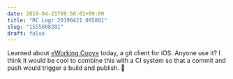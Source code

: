 ```yaml
---
date: 2019-04-21T09:58:01+09:00
title: "RC Logr 20190421 095801"
slug: "1555808281"
draft: false
---
```


Learned about [«Working Copy»](https://workingcopyapp.com/) today, a git client for iOS. Anyone use it? I think it would be cool to combine this with a CI system so that a commit and push would trigger a build and publish. 🤖 
